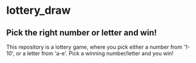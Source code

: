 # lottery_draw
## Pick the right number or letter and win!

This repository is a lottery game, where you pick either a number from '1-10', or a letter from 'a-e'.
Pick a winning number/letter and you win!
